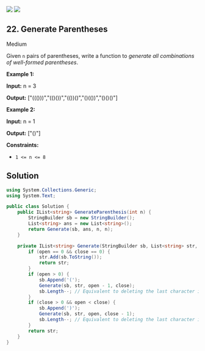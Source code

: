 [![](https://img.shields.io/github/stars/javadev/LeetCode-in-All?label=Stars&style=flat-square)](https://github.com/javadev/LeetCode-in-All)
[![](https://img.shields.io/github/forks/javadev/LeetCode-in-All?label=Fork%20me%20on%20GitHub%20&style=flat-square)](https://github.com/javadev/LeetCode-in-All/fork)

## 22\. Generate Parentheses

Medium

Given `n` pairs of parentheses, write a function to _generate all combinations of well-formed parentheses_.

**Example 1:**

**Input:** n = 3

**Output:** ["((()))","(()())","(())()","()(())","()()()"] 

**Example 2:**

**Input:** n = 1

**Output:** ["()"] 

**Constraints:**

*   `1 <= n <= 8`

## Solution

```csharp
using System.Collections.Generic;
using System.Text;

public class Solution {
    public IList<string> GenerateParenthesis(int n) {
        StringBuilder sb = new StringBuilder();
        List<string> ans = new List<string>();
        return Generate(sb, ans, n, n);
    }

    private IList<string> Generate(StringBuilder sb, List<string> str, int open, int close) {
        if (open == 0 && close == 0) {
            str.Add(sb.ToString());
            return str;
        }
        if (open > 0) {
            sb.Append('(');
            Generate(sb, str, open - 1, close);
            sb.Length--; // Equivalent to deleting the last character in StringBuilder
        }
        if (close > 0 && open < close) {
            sb.Append(')');
            Generate(sb, str, open, close - 1);
            sb.Length--; // Equivalent to deleting the last character in StringBuilder
        }
        return str;
    }
}
```